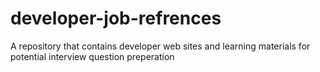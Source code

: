 # developer-job-refrences
A repository that contains developer web sites and learning materials for potential interview question preperation
